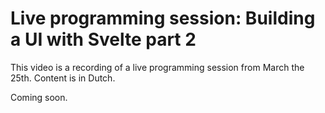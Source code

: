 # Live programming session: Building a UI with Svelte part 2

This video is a recording of a live programming session from March the 25th. Content is in Dutch.

Coming soon.

